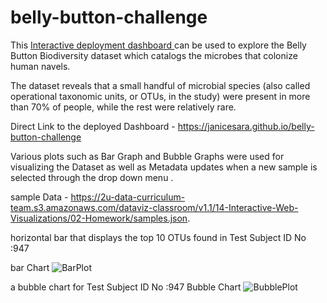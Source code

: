# belly-button-challenge


This [Interactive deployment dashboard ](https://janicesara.github.io/belly-button-challenge/) can be used to explore the Belly Button Biodiversity dataset which catalogs the microbes that colonize human navels.

The dataset reveals that a small handful of microbial species (also called operational taxonomic units, or OTUs, in the study) were present in more than 70% of people, while the rest were relatively rare.

Direct Link to the deployed Dashboard - https://janicesara.github.io/belly-button-challenge

Various plots such as Bar Graph and Bubble Graphs were used for visualizing the Dataset as well as  Metadata updates when a new sample is selected through the drop down menu .

sample Data - https://2u-data-curriculum-team.s3.amazonaws.com/dataviz-classroom/v1.1/14-Interactive-Web-Visualizations/02-Homework/samples.json.

 horizontal bar that displays the top 10 OTUs found in Test Subject ID No :947
 
bar Chart
![BarPlot](https://user-images.githubusercontent.com/120125587/230746438-5d7e4e1a-85fd-4982-a2d9-5a4123bcc0bd.png)

 a bubble chart for Test Subject ID No :947
Bubble Chart
![BubblePlot](https://user-images.githubusercontent.com/120125587/230746510-7f993d24-005a-4419-83dd-064dd7299fce.png)



